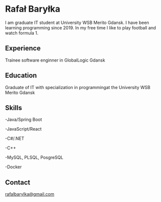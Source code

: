 # Rafał Baryłka
I am graduate IT student at University WSB Merito Gdansk. I have been learning programming since 2019. In my free time I like to play football and watch formula 1.
## Experience
Trainee software enginner in GlobalLogic Gdansk
## Education
Graduate of IT with specialization in programmingat the University WSB Merito Gdansk
## Skills
-Java/Spring Boot

-JavaScript/React

-C#/.NET

-C++

-MySQL, PLSQL, PosgreSQL

-Docker

## Contact
rafalbarylka@gmail.com
